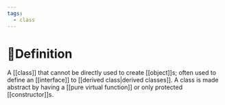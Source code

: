 ```yaml
---
tags:
  - class
---
```

# 📝Definition
A [[class]] that cannot be directly used to create [[object]]s; often used to define an [[interface]] to [[derived class|derived classes]]. A class is made abstract by having a [[pure virtual function]] or only protected [[constructor]]s.